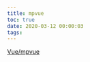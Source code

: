 ```yaml
---
title: mpvue
toc: true
date: 2020-03-12 00:00:03
tags:
---
```


[Vue/mpvue](/wiki/1.前端/z.框架_源码_原理/Vue/else/mpvue)
